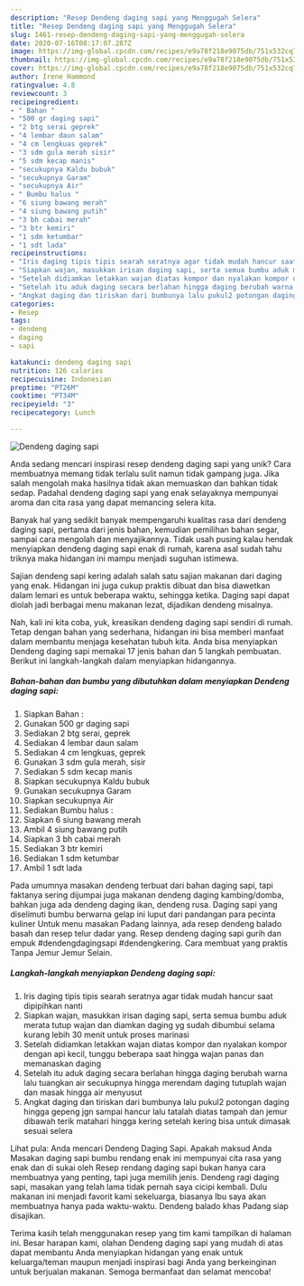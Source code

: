 ```yaml
---
description: "Resep Dendeng daging sapi yang Menggugah Selera"
title: "Resep Dendeng daging sapi yang Menggugah Selera"
slug: 1461-resep-dendeng-daging-sapi-yang-menggugah-selera
date: 2020-07-16T08:17:07.287Z
image: https://img-global.cpcdn.com/recipes/e9a78f218e9075db/751x532cq70/dendeng-daging-sapi-foto-resep-utama.jpg
thumbnail: https://img-global.cpcdn.com/recipes/e9a78f218e9075db/751x532cq70/dendeng-daging-sapi-foto-resep-utama.jpg
cover: https://img-global.cpcdn.com/recipes/e9a78f218e9075db/751x532cq70/dendeng-daging-sapi-foto-resep-utama.jpg
author: Irene Hammond
ratingvalue: 4.8
reviewcount: 3
recipeingredient:
- " Bahan "
- "500 gr daging sapi"
- "2 btg serai geprek"
- "4 lembar daun salam"
- "4 cm lengkuas geprek"
- "3 sdm gula merah sisir"
- "5 sdm kecap manis"
- "secukupnya Kaldu bubuk"
- "secukupnya Garam"
- "secukupnya Air"
- " Bumbu halus "
- "6 siung bawang merah"
- "4 siung bawang putih"
- "3 bh cabai merah"
- "3 btr kemiri"
- "1 sdm ketumbar"
- "1 sdt lada"
recipeinstructions:
- "Iris daging tipis tipis searah seratnya agar tidak mudah hancur saat dipipihkan nanti"
- "Siapkan wajan, masukkan irisan daging sapi, serta semua bumbu aduk merata tutup wajan dan diamkan daging yg sudah dibumbui selama kurang lebih 30 menit untuk proses marinasi"
- "Setelah didiamkan letakkan wajan diatas kompor dan nyalakan kompor dengan api kecil, tunggu beberapa saat hingga wajan panas dan memanaskan daging"
- "Setelah itu aduk daging secara berlahan hingga daging berubah warna lalu tuangkan air secukupnya hingga merendam daging tutuplah wajan dan masak hingga air menyusut"
- "Angkat daging dan tiriskan dari bumbunya lalu pukul2 potongan daging hingga gepeng jgn sampai hancur lalu tatalah diatas tampah dan jemur dibawah terik matahari hingga kering setelah kering bisa untuk dimasak sesuai selera"
categories:
- Resep
tags:
- dendeng
- daging
- sapi

katakunci: dendeng daging sapi 
nutrition: 126 calories
recipecuisine: Indonesian
preptime: "PT26M"
cooktime: "PT34M"
recipeyield: "3"
recipecategory: Lunch

---
```



![Dendeng daging sapi](https://img-global.cpcdn.com/recipes/e9a78f218e9075db/751x532cq70/dendeng-daging-sapi-foto-resep-utama.jpg)

Anda sedang mencari inspirasi resep dendeng daging sapi yang unik? Cara membuatnya memang tidak terlalu sulit namun tidak gampang juga. Jika salah mengolah maka hasilnya tidak akan memuaskan dan bahkan tidak sedap. Padahal dendeng daging sapi yang enak selayaknya mempunyai aroma dan cita rasa yang dapat memancing selera kita.

Banyak hal yang sedikit banyak mempengaruhi kualitas rasa dari dendeng daging sapi, pertama dari jenis bahan, kemudian pemilihan bahan segar, sampai cara mengolah dan menyajikannya. Tidak usah pusing kalau hendak menyiapkan dendeng daging sapi enak di rumah, karena asal sudah tahu triknya maka hidangan ini mampu menjadi suguhan istimewa.

Sajian dendeng sapi kering adalah salah satu sajian makanan dari daging yang enak. Hidangan ini juga cukup praktis dibuat dan bisa diawetkan dalam lemari es untuk beberapa waktu, sehingga ketika. Daging sapi dapat diolah jadi berbagai menu makanan lezat, dijadikan dendeng misalnya.


Nah, kali ini kita coba, yuk, kreasikan dendeng daging sapi sendiri di rumah. Tetap dengan bahan yang sederhana, hidangan ini bisa memberi manfaat dalam membantu menjaga kesehatan tubuh kita. Anda bisa menyiapkan Dendeng daging sapi memakai 17 jenis bahan dan 5 langkah pembuatan. Berikut ini langkah-langkah dalam menyiapkan hidangannya.

<!--inarticleads1-->

##### Bahan-bahan dan bumbu yang dibutuhkan dalam menyiapkan Dendeng daging sapi:

1. Siapkan  Bahan :
1. Gunakan 500 gr daging sapi
1. Sediakan 2 btg serai, geprek
1. Sediakan 4 lembar daun salam
1. Sediakan 4 cm lengkuas, geprek
1. Gunakan 3 sdm gula merah, sisir
1. Sediakan 5 sdm kecap manis
1. Siapkan secukupnya Kaldu bubuk
1. Gunakan secukupnya Garam
1. Siapkan secukupnya Air
1. Sediakan  Bumbu halus :
1. Siapkan 6 siung bawang merah
1. Ambil 4 siung bawang putih
1. Siapkan 3 bh cabai merah
1. Sediakan 3 btr kemiri
1. Sediakan 1 sdm ketumbar
1. Ambil 1 sdt lada


Pada umumnya masakan dendeng terbuat dari bahan daging sapi, tapi faktanya sering dijumpai juga makanan dendeng daging kambing/domba, bahkan juga ada dendeng daging ikan, dendeng rusa. Daging sapi yang diselimuti bumbu berwarna gelap ini luput dari pandangan para pecinta kuliner Untuk menu masakan Padang lainnya, ada resep dendeng balado basah dan resep telur dadar yang. Resep dendeng daging sapi gurih dan empuk #dendengdagingsapi #dendengkering. Cara membuat yang praktis Tanpa Jemur Jemur Selain. 

<!--inarticleads2-->

##### Langkah-langkah menyiapkan Dendeng daging sapi:

1. Iris daging tipis tipis searah seratnya agar tidak mudah hancur saat dipipihkan nanti
1. Siapkan wajan, masukkan irisan daging sapi, serta semua bumbu aduk merata tutup wajan dan diamkan daging yg sudah dibumbui selama kurang lebih 30 menit untuk proses marinasi
1. Setelah didiamkan letakkan wajan diatas kompor dan nyalakan kompor dengan api kecil, tunggu beberapa saat hingga wajan panas dan memanaskan daging
1. Setelah itu aduk daging secara berlahan hingga daging berubah warna lalu tuangkan air secukupnya hingga merendam daging tutuplah wajan dan masak hingga air menyusut
1. Angkat daging dan tiriskan dari bumbunya lalu pukul2 potongan daging hingga gepeng jgn sampai hancur lalu tatalah diatas tampah dan jemur dibawah terik matahari hingga kering setelah kering bisa untuk dimasak sesuai selera


Lihat pula: Anda mencari Dendeng Daging Sapi. Apakah maksud Anda Masakan daging sapi bumbu rendang enak ini mempunyai cita rasa yang enak dan di sukai oleh Resep rendang daging sapi bukan hanya cara membuatnya yang penting, tapi juga memilih jenis. Dendeng ragi daging sapi, masakan yang telah lama tidak pernah saya cicipi kembali. Dulu makanan ini menjadi favorit kami sekeluarga, biasanya Ibu saya akan membuatnya hanya pada waktu-waktu. Dendeng balado khas Padang siap disajikan. 

Terima kasih telah menggunakan resep yang tim kami tampilkan di halaman ini. Besar harapan kami, olahan Dendeng daging sapi yang mudah di atas dapat membantu Anda menyiapkan hidangan yang enak untuk keluarga/teman maupun menjadi inspirasi bagi Anda yang berkeinginan untuk berjualan makanan. Semoga bermanfaat dan selamat mencoba!
